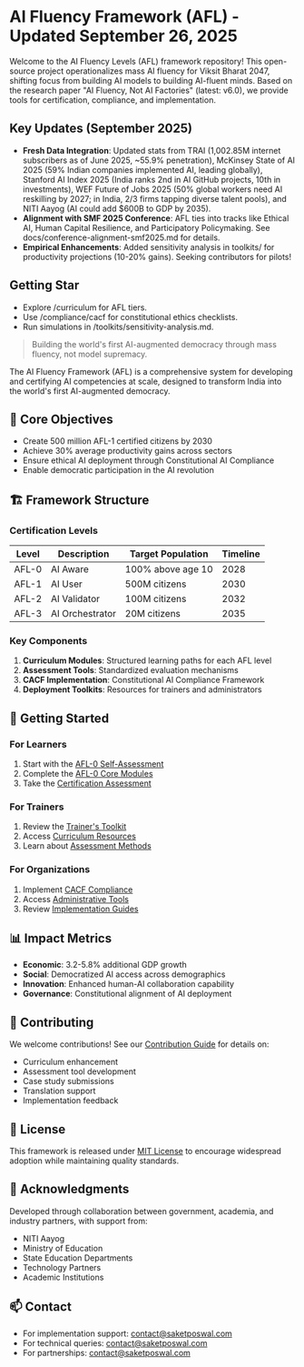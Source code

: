 # AI Fluency Framework (AFL) - Updated September 26, 2025

Welcome to the AI Fluency Levels (AFL) framework repository! This open-source project operationalizes mass AI fluency for Viksit Bharat 2047, shifting focus from building AI models to building AI-fluent minds. Based on the research paper "AI Fluency, Not AI Factories" (latest: v6.0), we provide tools for certification, compliance, and implementation.

## Key Updates (September 2025)
- **Fresh Data Integration**: Updated stats from TRAI (1,002.85M internet subscribers as of June 2025, ~55.9% penetration), McKinsey State of AI 2025 (59% Indian companies implemented AI, leading globally), Stanford AI Index 2025 (India ranks 2nd in AI GitHub projects, 10th in investments), WEF Future of Jobs 2025 (50% global workers need AI reskilling by 2027; in India, 2/3 firms tapping diverse talent pools), and NITI Aayog (AI could add $600B to GDP by 2035).
- **Alignment with SMF 2025 Conference**: AFL ties into tracks like Ethical AI, Human Capital Resilience, and Participatory Policymaking. See docs/conference-alignment-smf2025.md for details.
- **Empirical Enhancements**: Added sensitivity analysis in toolkits/ for productivity projections (10-20% gains). Seeking contributors for pilots!

## Getting Star
- Explore /curriculum for AFL tiers.
- Use /compliance/cacf for constitutional ethics checklists.
- Run simulations in /toolkits/sensitivity-analysis.md.



> Building the world's first AI-augmented democracy through mass fluency, not model supremacy.

The AI Fluency Framework (AFL) is a comprehensive system for developing and certifying AI competencies at scale, designed to transform India into the world's first AI-augmented democracy.

## 🎯 Core Objectives

- Create 500 million AFL-1 certified citizens by 2030
- Achieve 30% average productivity gains across sectors
- Ensure ethical AI deployment through Constitutional AI Compliance
- Enable democratic participation in the AI revolution

## 🏗️ Framework Structure

### Certification Levels

| Level | Description | Target Population | Timeline |
|-------|-------------|-------------------|----------|
| AFL-0 | AI Aware | 100% above age 10 | 2028 |
| AFL-1 | AI User | 500M citizens | 2030 |
| AFL-2 | AI Validator | 100M citizens | 2032 |
| AFL-3 | AI Orchestrator | 20M citizens | 2035 |

### Key Components

1. **Curriculum Modules**: Structured learning paths for each AFL level
2. **Assessment Tools**: Standardized evaluation mechanisms
3. **CACF Implementation**: Constitutional AI Compliance Framework
4. **Deployment Toolkits**: Resources for trainers and administrators

## 🚀 Getting Started

### For Learners

1. Start with the [AFL-0 Self-Assessment](./assessment/afl-0/)
2. Complete the [AFL-0 Core Modules](./curriculum/afl-0/)
3. Take the [Certification Assessment](./assessment/tools/)

### For Trainers

1. Review the [Trainer's Toolkit](./toolkits/trainers/)
2. Access [Curriculum Resources](./curriculum/)
3. Learn about [Assessment Methods](./assessment/rubrics/)

### For Organizations

1. Implement [CACF Compliance](./compliance/cacf/)
2. Access [Administrative Tools](./toolkits/administrators/)
3. Review [Implementation Guides](./docs/implementation-guides/)

## 📊 Impact Metrics

- **Economic**: 3.2-5.8% additional GDP growth
- **Social**: Democratized AI access across demographics
- **Innovation**: Enhanced human-AI collaboration capability
- **Governance**: Constitutional alignment of AI deployment

## 🤝 Contributing

We welcome contributions! See our [Contribution Guide](./contribute/CONTRIBUTING.md) for details on:

- Curriculum enhancement
- Assessment tool development
- Case study submissions
- Translation support
- Implementation feedback

## 📜 License

This framework is released under [MIT License](LICENSE) to encourage widespread adoption while maintaining quality standards.

## 🌟 Acknowledgments

Developed through collaboration between government, academia, and industry partners, with support from:

- NITI Aayog
- Ministry of Education
- State Education Departments
- Technology Partners
- Academic Institutions

## 📫 Contact

- For implementation support: contact@saketposwal.com
- For technical queries: contact@saketposwal.com
- For partnerships: contact@saketposwal.com
